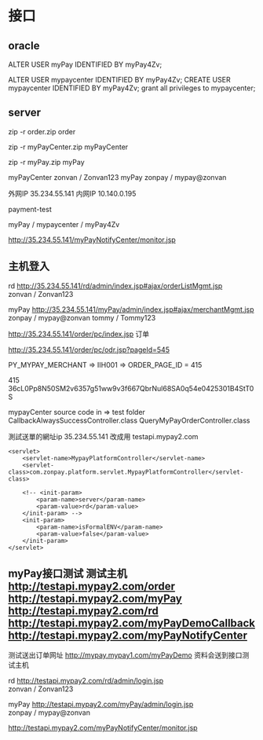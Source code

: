 # 接口

## oracle
ALTER USER myPay IDENTIFIED BY myPay4Zv;

ALTER USER mypaycenter IDENTIFIED BY myPay4Zv;
CREATE USER mypaycenter  IDENTIFIED BY myPay4Zv;
grant all privileges to mypaycenter;

## server
zip -r order.zip order

zip -r myPayCenter.zip myPayCenter

zip -r myPay.zip myPay


myPayCenter zonvan / Zonvan123
myPay   zonpay	/ mypay@zonvan



外网IP  35.234.55.141	
内网IP  10.140.0.195



payment-test

myPay / mypaycenter	/ myPay4Zv

http://35.234.55.141/myPayNotifyCenter/monitor.jsp


## 主机登入

rd
http://35.234.55.141/rd/admin/index.jsp#ajax/orderListMgmt.jsp          
    zonvan / Zonvan123


myPay
http://35.234.55.141/myPay/admin/index.jsp#ajax/merchantMgmt.jsp        
    zonpay	/   mypay@zonvan
    tommy   /   Tommy123


http://35.234.55.141/order/pc/index.jsp  订单


http://35.234.55.141/order/pc/odr.jsp?pageId=545


PY_MYPAY_MERCHANT  =>   IIH001  =>   ORDER_PAGE_ID = 415


415
36cL0Pp8N50SM2v6357g51ww9v3f667QbrNul68SA0q54e0425301B4StT0S



mypayCenter source code in => test folder
CallbackAlwaysSuccessController.class
QueryMyPayOrderController.class




測試送單的網址ip 35.234.55.141 改成用 testapi.mypay2.com



```
<servlet>
    <servlet-name>MypayPlatformController</servlet-name>
    <servlet-class>com.zonpay.platform.servlet.MypayPlatformController</servlet-class>

    <!-- <init-param>
        <param-name>server</param-name>
        <param-value>rd</param-value>
    </init-param> -->
    <init-param>
        <param-name>isFormalENV</param-name>
        <param-value>false</param-value>
    </init-param>
</servlet>
```


myPay接口测试
测试主机
http://testapi.mypay2.com/order
http://testapi.mypay2.com/myPay
http://testapi.mypay2.com/rd
http://testapi.mypay2.com/myPayDemoCallback
http://testapi.mypay2.com/myPayNotifyCenter
-------------------------------
测试送出订单网址
http://mypay.mypay1.com/myPayDemo
资料会送到接口测试主机

rd
http://testapi.mypay2.com/rd/admin/login.jsp  
    zonvan / Zonvan123


myPay
http://testapi.mypay2.com/myPay/admin/login.jsp       
    zonpay	/   mypay@zonvan


http://testapi.mypay2.com/myPayNotifyCenter/monitor.jsp













